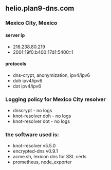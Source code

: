## helio.plan9-dns.com
### Mexico City, Mexico
#### server ip
- 216.238.80.219
- 2001:19f0:b400:17d1:5400::1

#### protocols
- dns-crypt, anonymization, ipv4/ipv6
- doh ipv4/ipv6
- dot ipv4/ipv6

### Logging policy for Mexico City resolver
- dnscrypt - no logs
- knot-resolver doh - no logs
- knot-resolver dot - no logs

### the software used is:
- knot-resolver v5.5.0
- encrypted-dns v0.9.1
- acme.sh, lexicon dns for SSL certs
- prometheus, node_exporter
